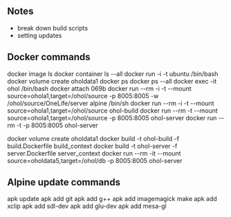 ## Notes

- break down build scripts
- setting updates


## Docker commands

docker image ls
docker container ls --all
docker run -i -t ubuntu /bin/bash 
docker volume create oholdata1
docker ps
docker ps --all
docker exec -it ohol /bin/bash
docker attach 069b
docker run --rm -i -t --mount source=ohola1,target=/ohol/source -p 8005:8005 -w /ohol/source/OneLife/server alpine /bin/sh
docker run --rm -i -t --mount source=ohola1,target=/ohol/source ohol-build
docker run --rm -t --mount source=ohola1,target=/ohol/source -p 8005:8005 ohol-server
docker run --rm -t -p 8005:8005 ohol-server

docker volume create oholdata1
docker build -t ohol-build -f build.Dockerfile build_context
docker build -t ohol-server -f server.Dockerfile server_context
docker run --rm -it --mount source=oholdata5,target=/ohol/db -p 8005:8005 ohol-server

## Alpine update commands

apk update
apk add git
apk add g++
apk add imagemagick make
apk add xclip
apk add sdl-dev
apk add glu-dev
apk add mesa-gl
